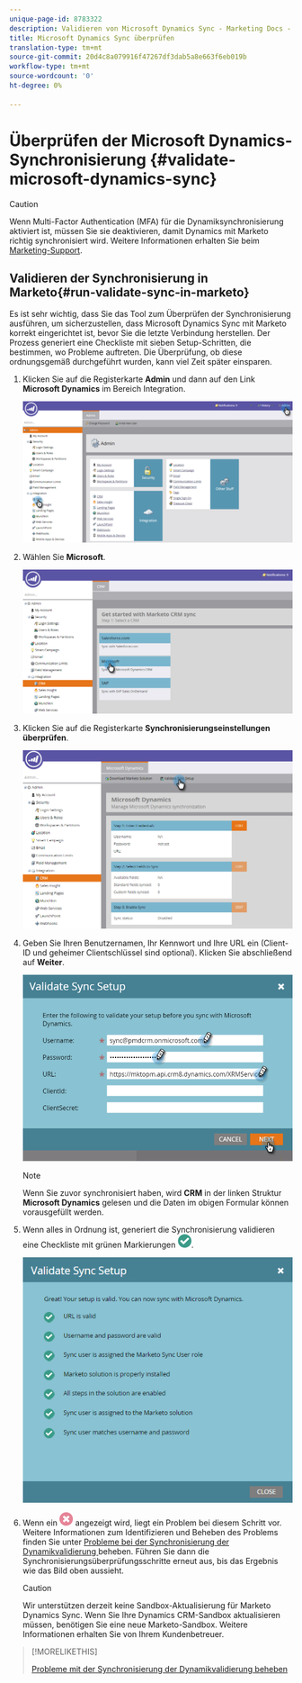 ```yaml
---
unique-page-id: 8783322
description: Validieren von Microsoft Dynamics Sync - Marketing Docs - Produktdokumentation
title: Microsoft Dynamics Sync überprüfen
translation-type: tm+mt
source-git-commit: 20d4c8a079916f47267df3dab5a8e663f6eb019b
workflow-type: tm+mt
source-wordcount: '0'
ht-degree: 0%

---
```



# Überprüfen der Microsoft Dynamics-Synchronisierung {#validate-microsoft-dynamics-sync}

>[!CAUTION]
>
>Wenn Multi-Factor Authentication (MFA) für die Dynamiksynchronisierung aktiviert ist, müssen Sie sie deaktivieren, damit Dynamics mit Marketo richtig synchronisiert wird. Weitere Informationen erhalten Sie beim [Marketing-Support](https://nation.marketo.com/t5/Support/ct-p/Support).

## Validieren der Synchronisierung in Marketo{#run-validate-sync-in-marketo}

Es ist sehr wichtig, dass Sie das Tool zum Überprüfen der Synchronisierung ausführen, um sicherzustellen, dass Microsoft Dynamics Sync mit Marketo korrekt eingerichtet ist, bevor Sie die letzte Verbindung herstellen. Der Prozess generiert eine Checkliste mit sieben Setup-Schritten, die bestimmen, wo Probleme auftreten. Die Überprüfung, ob diese ordnungsgemäß durchgeführt wurden, kann viel Zeit später einsparen.

1. Klicken Sie auf die Registerkarte **Admin** und dann auf den Link **Microsoft Dynamics** im Bereich Integration.

   ![](assets/image2015-9-28-16-3a7-3a51.png)

1. Wählen Sie **Microsoft**.

   ![](assets/image2015-9-28-16-3a10-3a47.png)

1. Klicken Sie auf die Registerkarte **Synchronisierungseinstellungen überprüfen**.

   ![](assets/image2015-9-28-16-3a11-3a45.png)

1. Geben Sie Ihren Benutzernamen, Ihr Kennwort und Ihre URL ein (Client-ID und geheimer Clientschlüssel sind optional). Klicken Sie abschließend auf **Weiter**.

   ![](assets/four-1.png)

   >[!NOTE]
   >
   >Wenn Sie zuvor synchronisiert haben, wird **CRM** in der linken Struktur **Microsoft Dynamics** gelesen und die Daten im obigen Formular können vorausgefüllt werden.

1. Wenn alles in Ordnung ist, generiert die Synchronisierung validieren eine Checkliste mit grünen Markierungen ![—](assets/check.png).

   ![](assets/image2015-9-22-15-3a58-3a12.png)

1. Wenn ein ![—](assets/delete.png) angezeigt wird, liegt ein Problem bei diesem Schritt vor. Weitere Informationen zum Identifizieren und Beheben des Problems finden Sie unter [Probleme bei der Synchronisierung der Dynamikvalidierung ](/help/marketo/product-docs/crm-sync/microsoft-dynamics-sync/sync-setup/validate-microsoft-dynamics-sync/fix-dynamics-validation-sync-issues.md) beheben. Führen Sie dann die Synchronisierungsüberprüfungsschritte erneut aus, bis das Ergebnis wie das Bild oben aussieht.

   >[!CAUTION]
   >
   >Wir unterstützen derzeit keine Sandbox-Aktualisierung für Marketo Dynamics Sync. Wenn Sie Ihre Dynamics CRM-Sandbox aktualisieren müssen, benötigen Sie eine neue Marketo-Sandbox. Weitere Informationen erhalten Sie von Ihrem Kundenbetreuer.

>[!MORELIKETHIS]
>
>[Probleme mit der Synchronisierung der Dynamikvalidierung beheben](/help/marketo/product-docs/crm-sync/microsoft-dynamics-sync/sync-setup/validate-microsoft-dynamics-sync/fix-dynamics-validation-sync-issues.md)
